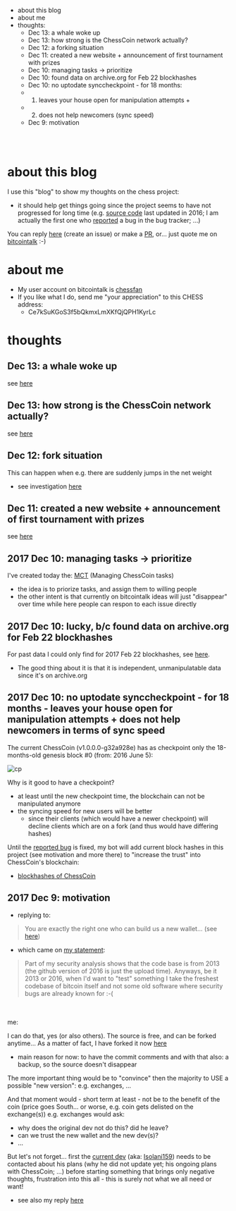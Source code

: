 * about this blog
* about me
* thoughts:
  * Dec 13: a whale woke up
  * Dec 13: how strong is the ChessCoin network actually?
  * Dec 12: a forking situation
  * Dec 11: created a new website + announcement of first tournament with prizes
  * Dec 10: managing tasks -> prioritize
  * Dec 10: found data on archive.org for Feb 22 blockhashes
  * Dec 10: no uptodate synccheckpoint - for 18 months: 
   * 1. leaves your house open for manipulation attempts + 
   * 2. does not help newcomers (sync speed)
  * Dec 9: motivation

<br><br>

# about this blog

I use this "blog" to show my thoughts on the chess project:
* it should help get things going since the project seems to have not progressed for long time (e.g. [source code](https://github.com/coinforchess/chesscoin) last updated in 2016; I am actually the first one who [reported](https://github.com/COINFORCHESS/ChessCoin/issues/1) a bug in the bug tracker; ...)

You can reply [here](https://github.com/chess-fan/thoughts/issues) (create an issue) or make a [PR](https://github.com/chess-fan/thoughts/pulls), or... just quote me on [bitcointalk](https://bitcointalk.org/index.php?topic=1510517.0) :-)

# about me
* My user account on bitcointalk is [chessfan](https://bitcointalk.org/index.php?action=profile;u=1372252)
* If you like what I do, send me "your appreciation" to this CHESS address: 
  * Ce7kSuKGoS3f5bQkmxLmXKfQjQPH1KyrLc


# thoughts

## Dec 13: a whale woke up

see [here](https://bitcointalk.org/index.php?topic=1510517.msg26245536#msg26245536)

## Dec 13: how strong is the ChessCoin network actually?

see [here](https://bitcointalk.org/index.php?topic=1510517.msg26249572#msg26249572)

## Dec 12: fork situation

This can happen when e.g. there are suddenly jumps in the net weight
* see investigation [here](https://github.com/chess-fan/MCT/issues/15)

## Dec 11: created a new website + announcement of first tournament with prizes

see [here](https://bitcointalk.org/index.php?topic=1510517.msg26137880#msg26137880)

## 2017 Dec 10: managing tasks -> prioritize

I've created today the: [MCT](https://github.com/chess-fan/MCT) (Managing ChessCoin tasks)
* the idea is to priorize tasks, and assign them to willing people
* the other intent is that currently on bitcointalk ideas will just "disappear" over time while here people can respon to each issue directly

## 2017 Dec 10: lucky, b/c found data on archive.org for Feb 22 blockhashes

For past data I could only find for 2017 Feb 22 blockhashes, see [here](https://github.com/chess-fan/blockhashes-of-ChessCoin/issues/1).
* The good thing about it is that it is independent, unmanipulatable data since it's on archive.org


## 2017 Dec 10: no uptodate synccheckpoint - for 18 months - leaves your house open for manipulation attempts + does not help newcomers in terms of sync speed

The current ChessCoin (v1.0.0.0-g32a928e) has as checkpoint only the 18-months-old genesis block #0 (from: 2016 June 5):

![cp](https://user-images.githubusercontent.com/34405095/33800354-b02b1f50-dd3e-11e7-9aed-5d61f48e9b89.png)

Why is it good to have a checkpoint?
* at least until the new checkpoint time, the blockchain can not be manipulated anymore
* the syncing speed for new users will be better 
  * since their clients (which would have a newer checkpoint) will decline clients which are on a fork (and thus would have differing hashes)

Until the [reported bug](https://github.com/COINFORCHESS/ChessCoin/issues/1) is fixed, my bot will add current block hashes in this project (see motivation and more there) to "increase the trust" into ChessCoin's blockchain:
* [blockhashes of ChessCoin](https://github.com/chess-fan/blockhashes-of-ChessCoin)



## 2017 Dec 9: motivation

- replying to:
 > You are exactly the right one who can build us a new wallet... (see [here](https://bitcointalk.org/index.php?topic=1510517.msg26045773#msg26045773))
 - which came on [my statement](https://bitcointalk.org/index.php?topic=1510517.msg26031156#msg26031156):
 > Part of my security analysis shows that the code base is from 2013 (the github version of 2016 is just the upload time).
Anyways, be it 2013 or 2016, when I'd want to "test" something I take the freshest codebase of bitcoin itself and not some old software where security bugs are already known for :-(

<br><br>
me:

I can do that, yes (or also others). The source is free, and can be forked anytime...
As a matter of fact, I have forked it now [here](https://github.com/chess-fan/ChessCoin_source)
* main reason for now: to have the commit comments and with that also: a backup, so the source doesn't disappear

The more important thing would be to "convince" then the majority to USE a possible "new version": e.g. exchanges, ...

And that moment would - short term at least - not be to the benefit of the coin (price goes South... or worse, e.g. coin gets delisted on the exchange(s))
e.g. exchanges would ask: 
* why does the original dev not do this? did he leave?
* can we trust the new wallet and the new dev(s)?
* ...

But let's not forget... first the [current dev](https://github.com/COINFORCHESS) (aka: [Isolani159](https://bitcointalk.org/index.php?action=profile;u=745892)) needs to be contacted about his plans (why he did not update yet; his ongoing plans with ChessCoin; ...) before starting something that brings only negative thoughts, frustration into this all - this is surely not what we all need or want!
* see also my reply [here](https://bitcointalk.org/index.php?topic=1510517.msg26249114#msg26249114)
